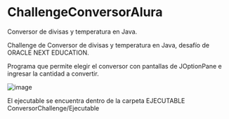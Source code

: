 # ChallengeConversorAlura
Conversor de divisas y temperatura en Java.

Challenge de Conversor de divisas y temperatura en Java, desafío de ORACLE NEXT EDUCATION.

Programa que permite elegir el conversor con pantallas de JOptionPane e ingresar la cantidad a convertir.

![image](https://github.com/azuncel/ChallengeConversorAlura/assets/116027025/490a47df-b843-448f-8c88-1dd3d5a31384)

El ejecutable se encuentra dentro de la carpeta EJECUTABLE    ConversorChallenge/Ejecutable
